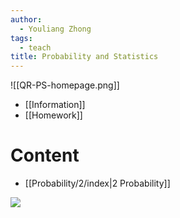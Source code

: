 ```yaml
---
author:
  - Youliang Zhong
tags:
  - teach
title: Probability and Statistics
---
```

![[QR-PS-homepage.png]]
- [[Information]]
- [[Homework]]
# Content
- [[Probability/2/index|2 Probability]]

![](QR-PS-advise.png)
